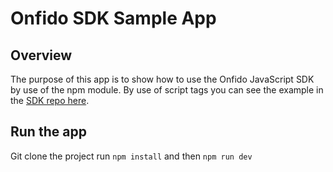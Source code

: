 # Onfido SDK Sample App

## Overview

The purpose of this app is to show how to use the Onfido JavaScript SDK by use of the npm module. By use of script tags you can see the example in the [SDK repo here](https://github.com/onfido/onfido-sdk-ui).

## Run the app

Git clone the project run `npm install` and then `npm run dev`
